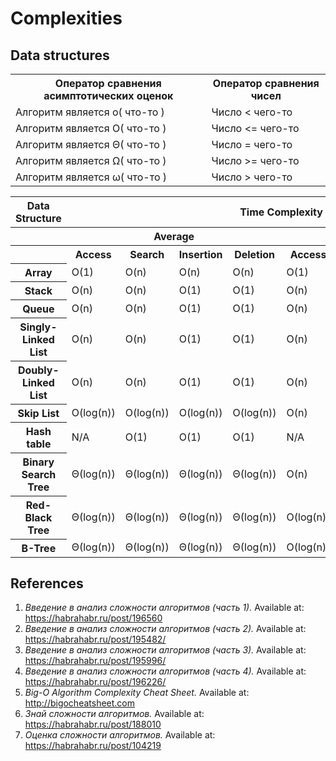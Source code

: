 # Complexities

<h2>Data structures</h2>
<table>
  <tr>
    <th>Оператор сравнения асимптотических оценок</th>
    <th>Оператор сравнения чисел</th>
  </tr>
  <tr>
    <td>Алгоритм является o( что-то )</td>
    <td>Число &lt; чего-то</td>
  </tr>
  <tr>
    <td>Алгоритм является O( что-то )</td>
    <td>Число &lt;= чего-то</td>
  </tr>
    <tr>
    <td>Алгоритм является Θ( что-то )</td>
    <td>Число = чего-то</td>
  </tr>
    <tr>
    <td>Алгоритм является Ω( что-то )</td>
    <td>Число &gt;= чего-то</td>
  </tr>
  <tr>
    <td>Алгоритм является ω( что-то )</td>
    <td>Число &gt; чего-то</td>
  </tr>
</table>


<table>
  <tr>
    <th>Data Structure</th>
    <th colspan="8">Time Complexity</th>
    <th>Space Complexity</th>
  </tr>
  <tr>
    <th></th>
    <th colspan="4">Average</th>
    <th colspan="4">Worst</th>
    <th>Worst</th>
  </tr>
  <tr>
    <th></th>
    <th>Access</th>
    <th>Search</th>
    <th>Insertion</th>
    <th>Deletion</th>
    <th>Access</th>
    <th>Search</th>
    <th>Insertion</th>
    <th>Deletion</th>
    <th></th>
  </tr>
  <tr>
    <th>Array</th>
    <td>O(1)</td>
    <td>O(n)</td>
    <td>O(n)</td>
    <td>O(n)</td>
    <td>O(1)</td>
    <td>O(n)</td>
    <td>O(n)</td>
    <td>O(n)</td>
    <td>O(n)</td>
  </tr>
  <tr>
    <th>Stack</th>
    <td>O(n)</td>
    <td>O(n)</td>
    <td>O(1)</td>
    <td>O(1)</td>
    <td>O(n)</td>
    <td>O(n)</td>
    <td>O(1)</td>
    <td>O(1)</td>
    <td>O(n)</td>
  </tr>
  <tr>
    <th>Queue</th>
    <td>O(n)</td>
    <td>O(n)</td>
    <td>O(1)</td>
    <td>O(1)</td>
    <td>O(n)</td>
    <td>O(n)</td>
    <td>O(1)</td>
    <td>O(1)</td>
    <td>O(n)</td>
  </tr>
  <tr>
    <th>Singly-Linked List</th>
    <td>O(n)</td>
    <td>O(n)</td>
    <td>O(1)</td>
    <td>O(1)</td>
    <td>O(n)</td>
    <td>O(n)</td>
    <td>O(1)</td>
    <td>O(1)</td>
    <td>O(n)</td>
  </tr>
  <tr>
    <th>Doubly-Linked List</th>
    <td>O(n)</td>
    <td>O(n)</td>
    <td>O(1)</td>
    <td>O(1)</td>
    <td>O(n)</td>
    <td>O(n)</td>
    <td>O(1)</td>
    <td>O(1)</td>
    <td>O(n)</td>
  </tr>
  <tr>
    <th>Skip List</th>
    <td>O(log(n))</td>
    <td>O(log(n))</td>
    <td>O(log(n))</td>
    <td>O(log(n))</td>
    <td>O(n)</td>
    <td>O(n)</td>
    <td>O(n)</td>
    <td>O(n)</td>
    <td>O(n log(n))</td>
  </tr>
  <tr>
    <th>Hash table</th>
    <td>N/A</td>
    <td>O(1)</td>
    <td>O(1)</td>
    <td>O(1)</td>
    <td>N/A</td>
    <td>O(n)</td>
    <td>O(n)</td>
    <td>O(n)</td>
    <td>O(n)</td>
  </tr>
    <tr>
    <th>Binary Search Tree</th>
    <td>Θ(log(n))</td>
    <td>Θ(log(n))</td>
    <td>Θ(log(n))</td>
    <td>Θ(log(n))</td>
    <td>O(n)</td>
    <td>O(n)</td>
    <td>O(n)</td>
    <td>O(n)</td>
    <td>O(n)</td>
  </tr>
  <tr>
    <th>Red-Black Tree</th>
    <td>Θ(log(n))</td>
    <td>Θ(log(n))</td>
    <td>Θ(log(n))</td>
    <td>Θ(log(n))</td>
    <td>O(log(n))</td>
    <td>O(log(n))</td>
    <td>O(log(n))</td>
    <td>O(log(n))</td>
    <td>O(n)</td>
  </tr>
  <tr>
    <th>B-Tree</th>
    <td>Θ(log(n))</td>
    <td>Θ(log(n))</td>
    <td>Θ(log(n))</td>
    <td>Θ(log(n))</td>
    <td>O(log(n))</td>
    <td>O(log(n))</td>
    <td>O(log(n))</td>
    <td>O(log(n))</td>
    <td>O(n)</td>
  </tr>
</table>

<h2>References</h2>
  <ol>
    <li><i>Введение в анализ сложности алгоритмов (часть 1).</i> Available at: <a href="https://habrahabr.ru/post/196560/">https://habrahabr.ru/post/196560</a></li>
    <li><i>Введение в анализ сложности алгоритмов (часть 2).</i> Available at: <a href="https://habrahabr.ru/post/195482/">https://habrahabr.ru/post/195482/</a></li>
    <li><i>Введение в анализ сложности алгоритмов (часть 3).</i> Available at: <a href="https://habrahabr.ru/post/195996/">https://habrahabr.ru/post/195996/</a></li>
    <li><i>Введение в анализ сложности алгоритмов (часть 4).</i> Available at: <a href="https://habrahabr.ru/post/196226/">https://habrahabr.ru/post/196226/</a></li>
    <li><i>Big-O Algorithm Complexity Cheat Sheet.</i> Available at: <a href="http://bigocheatsheet.com">http://bigocheatsheet.com</a></li>
    <li><i>Знай сложности алгоритмов.</i> Available at: <a href="https://habrahabr.ru/post/188010">https://habrahabr.ru/post/188010</a></li>
    <li><i>Оценка сложности алгоритмов.</i> Available at: <a href="https://habrahabr.ru/post/104219/">https://habrahabr.ru/post/104219</a></li>  
  </ol>
